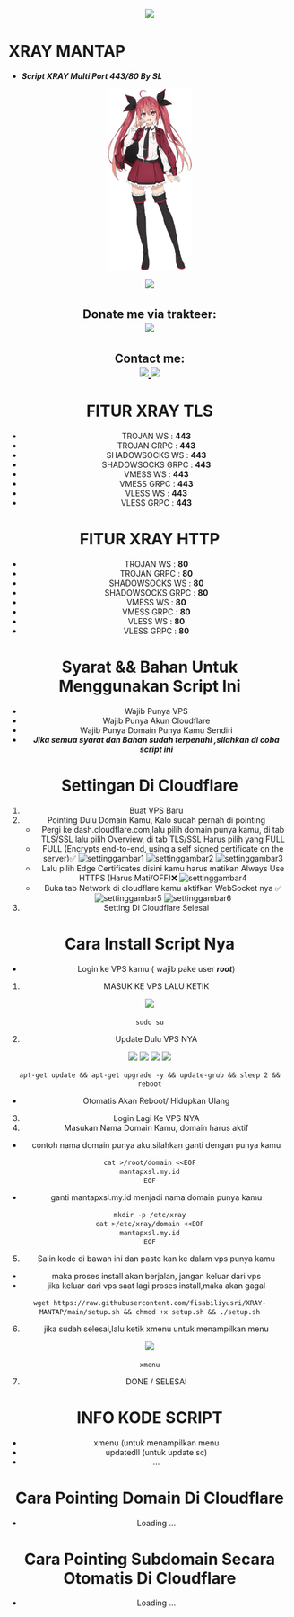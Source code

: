 <p align="center">
<img src="https://readme-typing-svg.herokuapp.com?color=%2336BCF7&center=true&vCenter=true&lines=SCRIPT+XRAY+MANTAP" />
</p>

# XRAY MANTAP
- ***Script XRAY Multi Port 443/80 By SL***

<p align='center'><a href="https://api.daily.dev/get?r=fisabiliyusri"><img src="https://raw.githubusercontent.com/fisabiliyusri/.github/main/kotori2.png?r=82s" width="150" alt="Hayuk"/></a></p>

<p align="center">
<img src="https://readme-typing-svg.herokuapp.com?color=%2336BCF7&center=true&vCenter=true&lines=S+U+L+A+I+M+A+N++L" />
</p>
<div height='45' align="center">
<h2>Donate me via trakteer: <br>
<a href="https://trakteer.id/sulaiman-l/tip"> <img src="https://cdn.trakteer.id/images/embed/trbtn-red-6.png" height='50'> </a>
</h2>
<h2>Contact me: <br>
<a href="https://github.com/fisabiliyusri"> <img src="https://cdn.jsdelivr.net/npm/simple-icons@3.0.1/icons/github.svg" height='50'> </a>
<a href="https://facebook.com/sulaiman.xl"> <img src="https://cdn.jsdelivr.net/npm/simple-icons@3.0.1/icons/facebook.svg" height='50'> </a>
</h2>

# FITUR XRAY TLS
- TROJAN WS        : **443**
- TROJAN GRPC      : **443**
- SHADOWSOCKS WS   : **443**
- SHADOWSOCKS GRPC : **443**
- VMESS WS         : **443**
- VMESS GRPC       : **443**
- VLESS WS         : **443**
- VLESS GRPC       : **443**

# FITUR XRAY HTTP
- TROJAN WS        : **80**
- TROJAN GRPC      : **80**
- SHADOWSOCKS WS   : **80**
- SHADOWSOCKS GRPC : **80**
- VMESS WS         : **80**
- VMESS GRPC       : **80**
- VLESS WS         : **80**
- VLESS GRPC       : **80**


# Syarat && Bahan Untuk Menggunakan Script Ini
- Wajib Punya VPS
- Wajib Punya Akun Cloudflare
- Wajib Punya Domain Punya Kamu Sendiri
- ***Jika semua syarat dan Bahan sudah terpenuhi ,silahkan di coba script ini***

# Settingan Di Cloudflare
1. Buat VPS Baru
2. Pointing Dulu Domain Kamu, Kalo sudah pernah di pointing
   - Pergi ke dash.cloudflare.com,lalu pilih domain punya kamu, di tab TLS/SSL lalu pilih Overview, di tab TLS/SSL Harus pilih yang FULL
   - FULL (Encrypts end-to-end, using a self signed certificate on the server)✅
   ![settinggambar1](https://raw.githubusercontent.com/fisabiliyusri/XRAY-MANTAP/main/img/settingambar1.jpg)
   ![settinggambar2](https://raw.githubusercontent.com/fisabiliyusri/XRAY-MANTAP/main/img/settingambar2.jpg)
   ![settinggambar3](https://raw.githubusercontent.com/fisabiliyusri/XRAY-MANTAP/main/img/settingambar3.jpg)
   - Lalu pilih Edge Certificates disini kamu harus matikan Always Use HTTPS (Harus Mati/OFF)❌
   ![settinggambar4](https://raw.githubusercontent.com/fisabiliyusri/XRAY-MANTAP/main/img/settingambar4.jpg)
   - Buka tab Network di cloudflare kamu aktifkan WebSocket nya ✅
   ![settinggambar5](https://raw.githubusercontent.com/fisabiliyusri/XRAY-MANTAP/main/img/settingambar5.jpg)
   ![settinggambar6](https://raw.githubusercontent.com/fisabiliyusri/XRAY-MANTAP/main/img/settingambar6.jpg)
3. Setting Di Cloudflare Selesai
# Cara Install Script Nya
- Login ke VPS kamu ( wajib pake user ***root***)
1. MASUK KE VPS LALU KETIK

<p align="center">
<img src="https://readme-typing-svg.herokuapp.com?color=%2336BCF7&center=true&vCenter=true&lines=sudo+su" />
</p>


```
sudo su
```

2. Update Dulu VPS NYA

<p align="center">
<img src="https://readme-typing-svg.herokuapp.com?color=%2336BCF7&center=true&vCenter=true&lines=apt-get+update" />
<img src="https://readme-typing-svg.herokuapp.com?color=%2336BCF7&center=true&vCenter=true&lines=apt-get+upgrade+-y" />
<img src="https://readme-typing-svg.herokuapp.com?color=%2336BCF7&center=true&vCenter=true&lines=update-grub+&&+reboot" />
<img src="https://readme-typing-svg.herokuapp.com?color=%2336BCF7&center=true&vCenter=true&lines=reboot" />
</p>

```
apt-get update && apt-get upgrade -y && update-grub && sleep 2 && reboot
```
- Otomatis Akan Reboot/ Hidupkan Ulang
3. Login Lagi Ke VPS NYA
4. Masukan Nama Domain Kamu, domain harus aktif
- contoh nama domain punya aku,silahkan ganti dengan punya kamu
```
cat >/root/domain <<EOF
mantapxsl.my.id
EOF
```
- ganti mantapxsl.my.id menjadi nama domain punya kamu
```
mkdir -p /etc/xray
cat >/etc/xray/domain <<EOF
mantapxsl.my.id
EOF
```

5. Salin kode di bawah ini dan paste kan ke dalam vps punya kamu
- maka proses install akan berjalan, jangan keluar dari vps
- jika keluar dari vps saat lagi proses install,maka akan gagal
```
wget https://raw.githubusercontent.com/fisabiliyusri/XRAY-MANTAP/main/setup.sh && chmod +x setup.sh && ./setup.sh
```
6. jika sudah selesai,lalu ketik xmenu untuk menampilkan menu
<p align="center">
<img src="https://readme-typing-svg.herokuapp.com?color=%2336BCF7&center=true&vCenter=true&lines=xmenu" />
</p>

```
xmenu
```
7. DONE / SELESAI
# INFO KODE SCRIPT
- xmenu (untuk menampilkan menu
- updatedll (untuk update sc)
- ...

# Cara Pointing Domain Di Cloudflare
- Loading ...
# Cara Pointing Subdomain Secara Otomatis Di Cloudflare
- Loading ...
